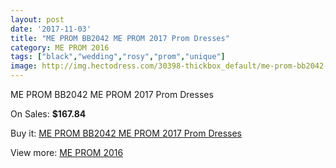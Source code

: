 ```yaml
---
layout: post
date: '2017-11-03'
title: "ME PROM BB2042 ME PROM 2017 Prom Dresses"
category: ME PROM 2016
tags: ["black","wedding","rosy","prom","unique"]
image: http://img.hectodress.com/30398-thickbox_default/me-prom-bb2042-me-prom-2012-prom-dresses.jpg
---
```

ME PROM BB2042 ME PROM 2017 Prom Dresses

On Sales: **$167.84**
<a href="https://www.hectodress.com/me-prom-2013/14002-me-prom-bb2042-me-prom-2012-prom-dresses.html"><amp-img layout="responsive" width="600" height="600" src="//img.hectodress.com/30398-thickbox_default/me-prom-bb2042-me-prom-2012-prom-dresses.jpg" alt="ME PROM BB2042 ME PROM 2017 Prom Dresses 0" /></a>

Buy it: [ME PROM BB2042 ME PROM 2017 Prom Dresses](https://www.hectodress.com/me-prom-2013/14002-me-prom-bb2042-me-prom-2012-prom-dresses.html "ME PROM BB2042 ME PROM 2017 Prom Dresses")

View more: [ME PROM 2016](https://www.hectodress.com/238-me-prom-2013 "ME PROM 2016")